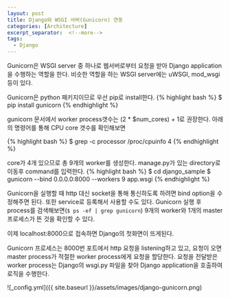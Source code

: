 ```yaml
---
layout: post
title: Django와 WSGI 서버(Gunicorn) 연동
categories: [Architecture]
excerpt_separator:  <!--more-->
tags: 
  - Django
---
```


Gunicorn은 WSGI server 중 하나로 웹서버로부터 요청을 받아 Django application을 수행하는 역할을 한다. 비슷한 역할을 하는 WSGI server에는 uWSGI, mod_wsgi 등이 있다.

Gunicorn은 python 패키지이므로 우선 pip로 install한다.
{% highlight bash %}
$ pip install gunicorn
{% endhighlight %}

gunicorn 문서에서 worker process갯수는 (2 * $num_cores) + 1로 권장한다. 아래의 명령어를 통해 CPU core 갯수를 확인해보면

{% highlight bash %}
$ grep -c processor /proc/cpuinfo
4
{% endhighlight %}

core가 4개 있으므로 총 9개의 worker를 생성한다. manage.py가 있는 directory로 이동후 command를 입력한다.
{% highlight bash %}
$ cd django_sample
$ gunicorn --bind 0.0.0.0:8000 --workers 9 app.wsgi
{% endhighlight %}
<!--more-->
Gunicorn을 실행할 때 http 대신 socket을 통해 통신하도록 하려면 bind option을 수정해주면 된다. 또한 service로 등록해서 사용할 수도 있다.
Gunicorn 실행 후 process를 검색해보면(`$ ps -ef | grep gunicorn`) 9개의 worker와 1개의 master 프로세스가 뜬 것을 확인할 수 있다.

이제 localhost:8000으로 접속하면 Django의 첫화면이 뜨게된다.

Gunicorn 프로세스는 8000번 포트에서 http 요청을 listening하고 있고, 요청이 오면 master process가 적절한 worker process에게 요청을 할당한다. 요청을 전달받은 worker process는 Django의 wsgi.py 파일을 찾아 Django application을 호출하여 로직을 수행한다.

![_config.yml]({{ site.baseurl }}/assets/images/django-gunicorn.png)
